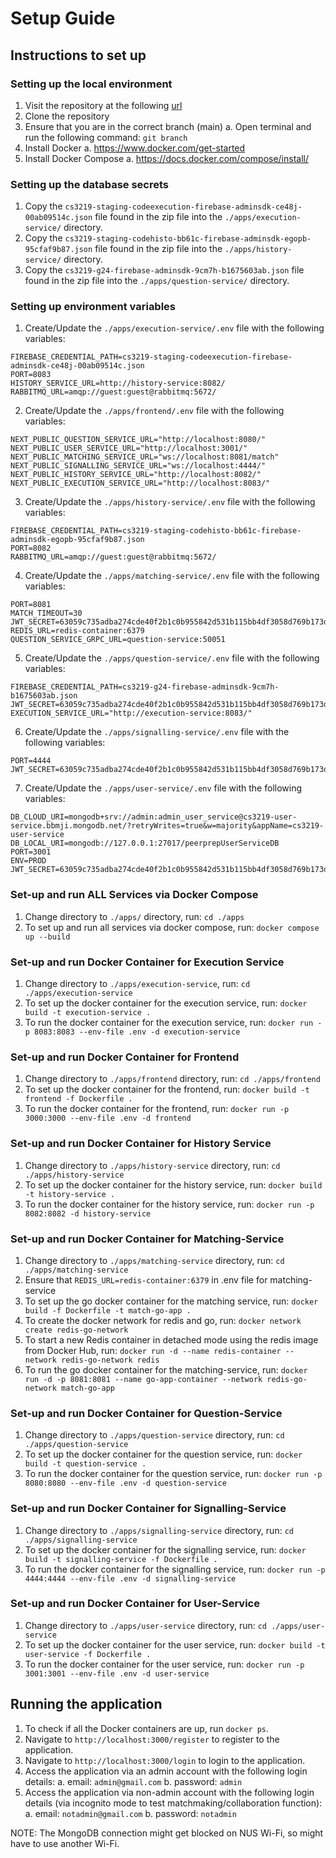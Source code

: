 # Setup Guide

## Instructions to set up

### Setting up the local environment

1. Visit the repository at the following [url](https://github.com/CS3219-AY2425S1/cs3219-ay2425s1-project-g24)
2. Clone the repository
3. Ensure that you are in the correct branch (main)
   a. Open terminal and run the following command: `git branch`
4. Install Docker
   a. https://www.docker.com/get-started
5. Install Docker Compose
   a. https://docs.docker.com/compose/install/

### Setting up the database secrets

1. Copy the `cs3219-staging-codeexecution-firebase-adminsdk-ce48j-00ab09514c.json` file found in the zip file into the `./apps/execution-service/` directory.
2. Copy the `cs3219-staging-codehisto-bb61c-firebase-adminsdk-egopb-95cfaf9b87.json` file found in the zip file into the `./apps/history-service/` directory.
3. Copy the `cs3219-g24-firebase-adminsdk-9cm7h-b1675603ab.json` file found in the zip file into the `./apps/question-service/` directory.

### Setting up environment variables

1. Create/Update the `./apps/execution-service/.env` file with the following variables:

```
FIREBASE_CREDENTIAL_PATH=cs3219-staging-codeexecution-firebase-adminsdk-ce48j-00ab09514c.json
PORT=8083
HISTORY_SERVICE_URL=http://history-service:8082/
RABBITMQ_URL=amqp://guest:guest@rabbitmq:5672/
```

2. Create/Update the `./apps/frontend/.env` file with the following variables:

```
NEXT_PUBLIC_QUESTION_SERVICE_URL="http://localhost:8080/"
NEXT_PUBLIC_USER_SERVICE_URL="http://localhost:3001/"
NEXT_PUBLIC_MATCHING_SERVICE_URL="ws://localhost:8081/match"
NEXT_PUBLIC_SIGNALLING_SERVICE_URL="ws://localhost:4444/"
NEXT_PUBLIC_HISTORY_SERVICE_URL="http://localhost:8082/"
NEXT_PUBLIC_EXECUTION_SERVICE_URL="http://localhost:8083/"
```

3. Create/Update the `./apps/history-service/.env` file with the following variables:

```
FIREBASE_CREDENTIAL_PATH=cs3219-staging-codehisto-bb61c-firebase-adminsdk-egopb-95cfaf9b87.json
PORT=8082
RABBITMQ_URL=amqp://guest:guest@rabbitmq:5672/
```

4. Create/Update the `./apps/matching-service/.env` file with the following variables:

```
PORT=8081
MATCH_TIMEOUT=30
JWT_SECRET=63059c735adba274cde40f2b1c0b955842d531b115bb4df3058d769b173dcc78
REDIS_URL=redis-container:6379
QUESTION_SERVICE_GRPC_URL=question-service:50051
```

5. Create/Update the `./apps/question-service/.env` file with the following variables:

```
FIREBASE_CREDENTIAL_PATH=cs3219-g24-firebase-adminsdk-9cm7h-b1675603ab.json
JWT_SECRET=63059c735adba274cde40f2b1c0b955842d531b115bb4df3058d769b173dcc78
EXECUTION_SERVICE_URL="http://execution-service:8083/"
```

6. Create/Update the `./apps/signalling-service/.env` file with the following variables:

```
PORT=4444
JWT_SECRET=63059c735adba274cde40f2b1c0b955842d531b115bb4df3058d769b173dcc78
```

7. Create/Update the `./apps/user-service/.env` file with the following variables:

```
DB_CLOUD_URI=mongodb+srv://admin:admin_user_service@cs3219-user-service.bbmji.mongodb.net/?retryWrites=true&w=majority&appName=cs3219-user-service
DB_LOCAL_URI=mongodb://127.0.0.1:27017/peerprepUserServiceDB
PORT=3001
ENV=PROD
JWT_SECRET=63059c735adba274cde40f2b1c0b955842d531b115bb4df3058d769b173dcc78
```

### Set-up and run ALL Services via Docker Compose

1. Change directory to `./apps/` directory, run: `cd ./apps`
2. To set up and run all services via docker compose, run: `docker compose up --build`

### Set-up and run Docker Container for Execution Service

1. Change directory to `./apps/execution-service`, run: `cd ./apps/execution-service`
2. To set up the docker container for the execution service, run: `docker build -t execution-service .`
3. To run the docker container for the execution service, run: `docker run -p 8083:8083 --env-file .env -d execution-service`

### Set-up and run Docker Container for Frontend

1. Change directory to `./apps/frontend` directory, run: `cd ./apps/frontend`
2. To set up the docker container for the frontend, run: `docker build -t frontend -f Dockerfile .`
3. To run the docker container for the frontend, run: `docker run -p 3000:3000 --env-file .env -d frontend`

### Set-up and run Docker Container for History Service

1. Change directory to `./apps/history-service` directory, run: `cd ./apps/history-service`
2. To set up the docker container for the history service, run: `docker build -t history-service .`
3. To run the docker container for the history service, run: `docker run -p 8082:8082 -d history-service`

### Set-up and run Docker Container for Matching-Service

1. Change directory to `./apps/matching-service` directory, run: `cd ./apps/matching-service`
2. Ensure that `REDIS_URL=redis-container:6379` in .env file for matching-service
3. To set up the go docker container for the matching service, run: `docker build -f Dockerfile -t match-go-app .`
4. To create the docker network for redis and go, run: `docker network create redis-go-network`
5. To start a new Redis container in detached mode using the redis image from Docker Hub, run: `docker run -d --name redis-container --network redis-go-network redis`
6. To run the go docker container for the matching-service, run: `docker run -d -p 8081:8081 --name go-app-container --network redis-go-network match-go-app`

### Set-up and run Docker Container for Question-Service

1. Change directory to `./apps/question-service` directory, run: `cd ./apps/question-service`
2. To set up the docker container for the question service, run: `docker build -t question-service .`
3. To run the docker container for the question service, run: `docker run -p 8080:8080 --env-file .env -d question-service`

### Set-up and run Docker Container for Signalling-Service

1. Change directory to `./apps/signalling-service` directory, run: `cd ./apps/signalling-service`
2. To set up the docker container for the signalling service, run: `docker build -t signalling-service -f Dockerfile .`
3. To run the docker container for the signalling service, run: `docker run -p 4444:4444 --env-file .env -d signalling-service`

### Set-up and run Docker Container for User-Service

1. Change directory to `./apps/user-service` directory, run: `cd ./apps/user-service`
2. To set up the docker container for the user service, run: `docker build -t user-service -f Dockerfile .`
3. To run the docker container for the user service, run: `docker run -p 3001:3001 --env-file .env -d user-service`

## Running the application

1. To check if all the Docker containers are up, run `docker ps`.
2. Navigate to `http://localhost:3000/register` to register to the application.
3. Navigate to `http://localhost:3000/login` to login to the application.
4. Access the application via an admin account with the following login details:
   a. email: `admin@gmail.com`
   b. password: `admin`
5. Access the application via non-admin account with the following login details (via
   incognito mode to test matchmaking/collaboration function):
   a. email: `notadmin@gmail.com`
   b. password: `notadmin`

NOTE: The MongoDB connection might get blocked on NUS Wi-Fi, so might have to use another Wi-Fi.
